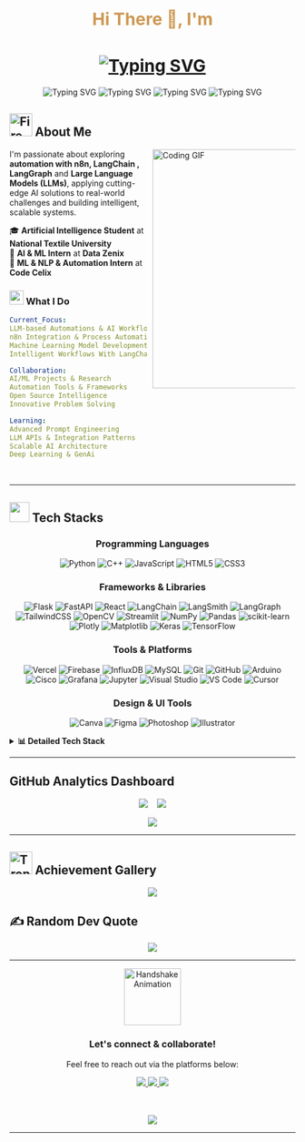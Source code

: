 <h1 align="center" style="font-size: 30px; color: #CD9854;">
  Hi There 👋, I'm <br> <br>

<div align="center" style="padding-top: 10px;">
  <a href="https://github.com/Hazimleets">
    <img 
      src="https://readme-typing-svg.demolab.com?font=Orbitron&size=32&duration=3000&pause=1000&color=CD9854&center=true&vCenter=false&repeat=false&width=500&height=60&lines=Hazim+Waqar" 
      alt="Typing SVG" 
      style="max-width: 100%; height: auto;"
    />
  </a>
  </h1>
</div>

<p align="center">

  <!-- AI & ML Developer -->
  <img src="https://readme-typing-svg.demolab.com?font=Share+Tech+Mono&size=26&duration=8000&pause=0&color=00f7ff&center=true&vCenter=true&width=500&lines=AI+%26+ML+Developer" alt="Typing SVG" style="max-width: 100%; height: auto;" />

  <!-- AI Automation -->
  <img src="https://readme-typing-svg.demolab.com?font=Fira+Code&size=26&duration=6000&pause=2000&color=89dceb&center=true&vCenter=true&width=500&lines=AI+Automation" alt="Typing SVG" style="max-width: 100%; height: auto;" />

  <!-- Designer -->
  <img src="https://readme-typing-svg.demolab.com?font=Pacifico&size=26&duration=4000&pause=4000&color=ff6e6e&center=true&vCenter=true&width=500&lines=Graphic+Designer" alt="Typing SVG" style="max-width: 100%; height: auto;" />

  <!-- Web Designer -->
  <img src="https://readme-typing-svg.demolab.com?font=Shadows+Into+Light&size=26&duration=2000&pause=6000&color=7c3aed&center=true&vCenter=true&width=500&lines=Web+Designer+and+Developer" alt="Typing SVG" style="max-width: 100%; height: auto;" />

</p>


## <img src="https://user-images.githubusercontent.com/74038190/216122041-518ac897-8d92-4c6b-9b3f-ca01dcaf38ee.png" alt="Fire" width="40" /> **About Me**

<img align="right" alt="Coding GIF" width="420" src="https://user-images.githubusercontent.com/74038190/229223263-cf2e4b07-2615-4f87-9c38-e37600f8381a.gif" style="max-width: 50%; height: auto; margin-left: 10px;">

<div align="left">
  
I'm passionate about exploring **automation with n8n, LangChain , LangGraph** and **Large Language Models (LLMs)**, applying cutting-edge AI solutions to real-world challenges and building intelligent, scalable systems. <br> 

🎓 **Artificial Intelligence Student** at **National Textile University**  
💼 **AI & ML Intern** at **Data Zenix**  
🔬 **ML & NLP & Automation Intern** at **Code Celix**  
</div>


### <img src="https://user-images.githubusercontent.com/74038190/212284087-bbe7e430-757e-4901-90bf-4cd2ce3e1852.gif" width="25"> **What I Do**

```yaml
Current_Focus:
LLM-based Automations & AI Workflows
n8n Integration & Process Automation
Machine Learning Model Development
Intelligent Workflows With LangChain , LangGraph and LangSmith

Collaboration:
AI/ML Projects & Research
Automation Tools & Frameworks
Open Source Intelligence
Innovative Problem Solving

Learning:
Advanced Prompt Engineering
LLM APIs & Integration Patterns
Scalable AI Architecture
Deep Learning & GenAi


```

<br clear="right"/>

---

## <img src="https://user-images.githubusercontent.com/74038190/212257454-16e3712e-945a-4ca2-b238-408ad0bf87e6.gif" width="35"> **Tech Stacks**

<div align="center">
  
### Programming Languages
<p align="center">
  
![Python](https://img.shields.io/badge/python-3670A0?style=for-the-badge&logo=python&logoColor=ffdd54) ![C++](https://img.shields.io/badge/c++-%2300599C.svg?style=for-the-badge&logo=c%2B%2B&logoColor=white) ![JavaScript](https://img.shields.io/badge/javascript-%23323330.svg?style=for-the-badge&logo=typescript&logoColor=white) ![HTML5](https://img.shields.io/badge/html5-%23E34F26.svg?style=for-the-badge&logo=html5&logoColor=white) ![CSS3](https://img.shields.io/badge/css3-%231572B6.svg?style=for-the-badge&logo=css3&logoColor=white)
</p>

### Frameworks & Libraries
<p align="center">
  
![Flask](https://img.shields.io/badge/flask-%23000.svg?style=for-the-badge&logo=flask&logoColor=white) ![FastAPI](https://img.shields.io/badge/fastapi-%23009688.svg?style=for-the-badge&logo=fastapi&logoColor=white) ![React](https://img.shields.io/badge/react-%2361DAFB.svg?style=for-the-badge&logo=react&logoColor=black") ![LangChain](https://img.shields.io/badge/LangChain-121212?style=for-the-badge&logoColor=white) ![LangSmith](https://img.shields.io/badge/LangSmith-FF6F00?style=for-the-badge&logoColor=white) ![LangGraph](https://img.shields.io/badge/LangGraph-0A66C2?style=for-the-badge&logoColor=white) ![TailwindCSS](https://img.shields.io/badge/TailwindCSS-38B2AC?style=for-the-badge&logo=tailwind-css&logoColor=white) ![OpenCV](https://img.shields.io/badge/opencv-%23white.svg?style=for-the-badge&logo=opencv&logoColor=white) ![Streamlit](https://img.shields.io/badge/Streamlit-%23FE4B4B.svg?style=for-the-badge&logo=streamlit&logoColor=white) ![NumPy](https://img.shields.io/badge/numpy-%23013243.svg?style=for-the-badge&logo=numpy&logoColor=white) ![Pandas](https://img.shields.io/badge/pandas-%23150458.svg?style=for-the-badge&logo=pandas&logoColor=white) ![scikit-learn](https://img.shields.io/badge/scikit--learn-%23F7931E.svg?style=for-the-badge&logo=scikit-learn&logoColor=white) ![Plotly](https://img.shields.io/badge/Plotly-%233F4F75.svg?style=for-the-badge&logo=plotly&logoColor=white) ![Matplotlib](https://img.shields.io/badge/Matplotlib-%23ffffff.svg?style=for-the-badge&logo=Matplotlib&logoColor=black) ![Keras](https://img.shields.io/badge/Keras-%23D00000.svg?style=for-the-badge&logo=Keras&logoColor=white) ![TensorFlow](https://img.shields.io/badge/TensorFlow-%23FF6F00.svg?style=for-the-badge&logo=TensorFlow&logoColor=white)
</p>

### Tools & Platforms
<p align="center">
  
![Vercel](https://img.shields.io/badge/vercel-%23000000.svg?style=for-the-badge&logo=vercel&logoColor=white) ![Firebase](https://img.shields.io/badge/firebase-a08021?style=for-the-badge&logo=firebase&logoColor=ffcd34) ![InfluxDB](https://img.shields.io/badge/InfluxDB-22ADF6?style=for-the-badge&logo=InfluxDB&logoColor=white) ![MySQL](https://img.shields.io/badge/mysql-4479A1.svg?style=for-the-badge&logo=mysql&logoColor=white) ![Git](https://img.shields.io/badge/git-%23F05033.svg?style=for-the-badge&logo=git&logoColor=white) ![GitHub](https://img.shields.io/badge/github-%23121011.svg?style=for-the-badge&logo=github&logoColor=white) ![Arduino](https://img.shields.io/badge/-Arduino-00979D?style=for-the-badge&logo=Arduino&logoColor=white) ![Cisco](https://img.shields.io/badge/cisco-%23049fd9.svg?style=for-the-badge&logo=cisco&logoColor=black) ![Grafana](https://img.shields.io/badge/grafana-%23F46800.svg?style=for-the-badge&logo=grafana&logoColor=white) ![Jupyter](https://img.shields.io/badge/jupyter-F37626?style=for-the-badge&logo=jupyter&logoColor=white) ![Visual Studio](https://img.shields.io/badge/visual%20studio-5C2D91?style=for-the-badge&logo=visual-studio&logoColor=white) ![VS Code](https://img.shields.io/badge/VS%20Code-007ACC?style=for-the-badge&logo=visual-studio-code&logoColor=white) ![Cursor](https://img.shields.io/badge/Cursor-1E1E1E?style=for-the-badge&logo=cursor&logoColor=white)
</p>

### Design & UI Tools
<p align="center">
  
![Canva](https://img.shields.io/badge/Canva-%2300C4CC.svg?style=for-the-badge&logo=Canva&logoColor=white) ![Figma](https://img.shields.io/badge/figma-%23F24E1E.svg?style=for-the-badge&logo=figma&logoColor=white) ![Photoshop](https://img.shields.io/badge/Adobe%20Photoshop-31A8FF?style=for-the-badge&logoColor=white) ![Illustrator](https://img.shields.io/badge/Adobe%20Illustrator-FF9A00?style=for-the-badge&logoColor=white)
</p>

</div>

<details>
<summary><b>📊 Detailed Tech Stack</b></summary>

<div align="center" style="overflow-x: auto;">

| **Category** | **Technologies** |
|:---:|:---|
| **Languages** | ![Python](https://img.shields.io/badge/Python-3776AB?style=flat-square&logo=python&logoColor=white) ![JavaScript](https://img.shields.io/badge/JavaScript-F7DF1E?style=flat-square&logo=javascript&logoColor=black) ![TypeScript](https://img.shields.io/badge/TypeScript-3178C6?style=flat-square&logo=typescript&logoColor=white) ![C++](https://img.shields.io/badge/C++-00599C?style=flat-square&logo=cplusplus&logoColor=white) |
| **Frontend** | ![Next.js](https://img.shields.io/badge/Next.js-000?style=flat-square&logo=nextdotjs&logoColor=white) ![HTML5](https://img.shields.io/badge/HTML5-E34F26?style=flat-square&logo=html5&logoColor=white) ![CSS3](https://img.shields.io/badge/CSS3-1572B6?style=flat-square&logo=css3&logoColor=white) ![Tailwind CSS](https://img.shields.io/badge/Tailwind_CSS-06B6D4?style=flat-square&logo=tailwindcss&logoColor=white) |
| **Backend** | ![Flask](https://img.shields.io/badge/Flask-000?style=flat-square&logo=flask&logoColor=white) ![Next.js](https://img.shields.io/badge/Next.js-000?style=flat-square&logo=nextdotjs&logoColor=white) ![FastAPI](https://img.shields.io/badge/FastAPI-009688?style=flat-square&logo=fastapi&logoColor=white) |
| **AI/ML** | ![TensorFlow](https://img.shields.io/badge/TensorFlow-FF6F00?style=flat-square&logo=tensorflow&logoColor=white) ![Keras](https://img.shields.io/badge/Keras-D00000?style=flat-square&logo=keras&logoColor=white) ![OpenCV](https://img.shields.io/badge/OpenCV-5C3EE8?style=flat-square&logo=opencv&logoColor=white) ![scikit-learn](https://img.shields.io/badge/scikit--learn-F7931E?style=flat-square&logo=scikitlearn&logoColor=white) <br> ![NumPy](https://img.shields.io/badge/NumPy-013243?style=flat-square&logo=numpy&logoColor=white) ![Pandas](https://img.shields.io/badge/Pandas-150458?style=flat-square&logo=pandas&logoColor=white) ![Plotly](https://img.shields.io/badge/Plotly-3F4F75?style=flat-square&logo=plotly&logoColor=white) ![Matplotlib](https://img.shields.io/badge/Matplotlib-11557c?style=flat-square&logo=matplotlib&logoColor=white) ![Streamlit](https://img.shields.io/badge/Streamlit-FF4B4B?style=flat-square&logo=streamlit&logoColor=white) |
| **Database** | ![MySQL](https://img.shields.io/badge/MySQL-4479A1?style=flat-square&logo=mysql&logoColor=white) ![Firebase](https://img.shields.io/badge/Firebase-FFCA28?style=flat-square&logo=firebase&logoColor=black) ![InfluxDB](https://img.shields.io/badge/InfluxDB-22ADF6?style=flat-square&logo=influxdb&logoColor=white) |
| **DevOps** | ![Git](https://img.shields.io/badge/Git-F05032?style=flat-square&logo=git&logoColor=white) ![GitHub](https://img.shields.io/badge/GitHub-181717?style=flat-square&logo=github&logoColor=white) ![Vercel](https://img.shields.io/badge/Vercel-000?style=flat-square&logo=vercel&logoColor=white) |
| **Design** | ![Figma](https://img.shields.io/badge/Figma-F24E1E?style=flat-square&logo=figma&logoColor=white) ![Canva](https://img.shields.io/badge/Canva-00C4CC?style=flat-square&logo=canva&logoColor=white) ![Framer](https://img.shields.io/badge/Framer-0055FF?style=flat-square&logo=framer&logoColor=white) |
| **Tools & Platforms** | ![Arduino](https://img.shields.io/badge/-Arduino-00979D?style=flat-square&logo=Arduino&logoColor=white) ![Jupyter](https://img.shields.io/badge/Jupyter-F37626?style=flat-square&logo=jupyter&logoColor=white) ![Visual Studio](https://img.shields.io/badge/Visual%20Studio-5C2D91?style=flat-square&logo=visual-studio&logoColor=white) ![VS Code](https://img.shields.io/badge/VS%20Code-007ACC?style=flat-square&logo=visual-studio-code&logoColor=white) ![Cursor](https://img.shields.io/badge/Cursor-1E1E1E?style=flat-square&logo=cursor&logoColor=white) <br> ![Cisco](https://img.shields.io/badge/cisco-%23049fd9.svg?style=flat-square&logo=cisco&logoColor=black) ![Grafana](https://img.shields.io/badge/grafana-%23F46800.svg?style=flat-square&logo=grafana&logoColor=white) |

</div>

</details>

---

## **GitHub Analytics Dashboard**

<p align="center">
  <img src="https://github-readme-stats.vercel.app/api?username=Hazimleets&theme=tokyonight&hide_border=true&include_all_commits=true&count_private=false" style="max-width: 49%; height: auto;" />
  &nbsp;&nbsp;
  <img src="https://nirzak-streak-stats.vercel.app/?user=Hazimleets&theme=tokyonight&hide_border=true" style="max-width: 49%; height: auto;" />
</p>

<p align="center">
  <img src="https://github-readme-stats.vercel.app/api/top-langs/?username=Hazimleets&theme=tokyonight&hide_border=true&include_all_commits=true&count_private=false&layout=compact" style="max-width: 100%; height: auto;" />
</p>

---

## <img src="https://user-images.githubusercontent.com/74038190/216122065-2f028bae-25d6-4a3c-bc9f-175394ed5011.png" alt="Trophy" width="40" /> **Achievement Gallery**
<div align="center">
  <img src="https://github-profile-trophy.vercel.app/?username=Hazimleets&theme=tokyonight&no-frame=true&no-bg=true&margin-w=8&margin-h=8&row=2&column=4" style="max-width: 100%; height: auto;" />
</div>


## ✍️ Random Dev Quote
<p align="center">
  <img src="https://quotes-github-readme.vercel.app/api?type=vertical&theme=tokyonight" style="max-width: 100%; height: auto;" />
</p>


---

<div align="center">

<img src="https://media.giphy.com/media/QMkPpxPDYY0fu/giphy.gif" width="100" alt="Handshake Animation" style="max-width: 100%; height: auto;" />

  <h3>Let's connect & collaborate!</h3>

  <p>Feel free to reach out via the platforms below:</p>

  <a href="https://linkedin.com/in/hazimwaqar/" target="_blank">
    <img src="https://img.shields.io/badge/LinkedIn-0077B5?style=for-the-badge&logo=linkedin&logoColor=white" />
  </a>
  <a href="mailto:hazimwaqar.contact@gmail.com" target="_blank">
    <img src="https://img.shields.io/badge/Gmail-D14836?style=for-the-badge&logo=gmail&logoColor=white" />
  </a>
  <a href="https://github.com/Hazimleets/" target="_blank">
    <img src="https://img.shields.io/badge/GitHub-100000?style=for-the-badge&logo=github&logoColor=white" />
  </a>

  <br/><br/>
  <img src="https://readme-typing-svg.herokuapp.com/?lines=Thank+you+for+visiting!;Happy+Coding+💻&center=true&width=380&height=45" style="max-width: 100%; height: auto;">
  
</div>

---